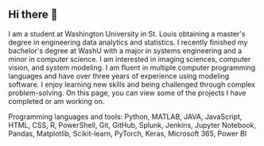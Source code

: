 ## Hi there 👋

I am a student at Washington University in St. Louis obtaining a master's degree in engineering data analytics and statistics. I recently finished my bachelor's degree at WashU with a major in systems engineering and a minor in computer science. I am interested in imaging sciences, computer vision, and system modeling. I am fluent in multiple computer programming languages and have over three years of experience using modeling software. I enjoy learning new skills and being challenged through complex problem-solving. On this page, you can view some of the projects I have completed or am working on.

Programming languages and tools: Python, MATLAB, JAVA, JavaScript, HTML, CSS, R, PowerShell, Git, GitHub, Splunk, Jenkins, Jupyter Notebook, Pandas, Matplotlib, Scikit-learn, PyTorch, Keras, Microsoft 365, Power BI



